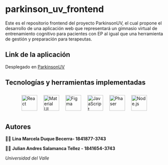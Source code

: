# parkinson_uv_frontend
Este es el repositorio frontend del proyecto ParkinsonUV, el cual propone el desarrollo de una aplicación web que representará un gimnasio virtual de entrenamiento cognitivo para pacientes con EP al igual que una herramienta de gestión y preparación para terapeutas. 

## Link de la aplicación
Desplegado en [ParkinsonUV](https://kind-smoke-0fe347d10.3.azurestaticapps.net)

## Tecnologías y herramientas implementadas
<div style="display: flex; justify-content: center;">
  <div style="display: flex;">
    <img src="https://profilinator.rishav.dev/skills-assets/react-original-wordmark.svg" alt="React" height="50" style="margin: 10px;">
    <img src="https://profilinator.rishav.dev/skills-assets/mui.png" alt="Material UI" height="50" style="margin: 10px;">
    <img src="https://profilinator.rishav.dev/skills-assets/figma-icon.svg" alt="Figma" height="50" style="margin: 10px;">
    <img src="https://profilinator.rishav.dev/skills-assets/javascript-original.svg" alt="JavaScript" height="50" style="margin: 10px;">
    <img src="https://seeklogo.com/images/P/phaser-logo-A0D92EF86C-seeklogo.com.png" alt="Phaser" height="50" style="margin: 10px;">
    <img src="https://profilinator.rishav.dev/skills-assets/nodejs-original-wordmark.svg" alt="Node.js" height="50" style="margin: 10px;">
  </div>
</div>


## Autores
👩‍💻  **Lina Marcela Duque Becerra- 1841877-3743**

👨‍💻  **Julian Andres Salamanca Tellez - 1841654-3743**

_Universidad del Valle_
